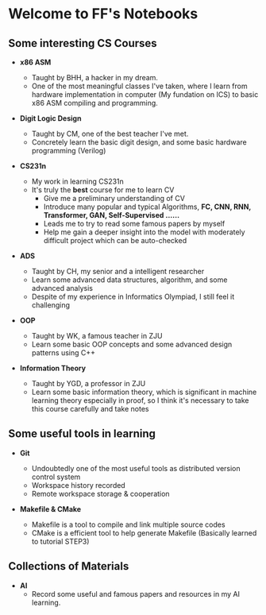 # Welcome to FF's Notebooks

## Some interesting CS Courses

- **x86 ASM**
    - Taught by BHH, a hacker in my dream.
    - One of the most meaningful classes I've taken, where I learn from hardware implementation in computer (My fundation on ICS) to basic x86 ASM compiling and programming. 

- **Digit Logic Design**
    - Taught by CM, one of the best teacher I've met.
    - Concretely learn the basic digit design, and some basic hardware programming (Verilog)

- **CS231n**
    - My work in learning CS231n
    - It's truly the **best** course for me to learn CV
        - Give me a preliminary understanding of CV
        - Introduce many popular and typical Algorithms, **FC, CNN, RNN, Transformer, GAN, Self-Supervised ……**
        - Leads me to try to read some famous papers by myself
        - Help me gain a deeper insight into the model with moderately difficult project which can be auto-checked 

- **ADS**
    - Taught by CH, my senior and a intelligent researcher 
    - Learn some advanced data structures, algorithm, and some advanced analysis
    - Despite of my experience in Informatics Olympiad, I still feel it challenging

- **OOP**
    - Taught by WK, a famous teacher in ZJU
    - Learn some basic OOP concepts and some advanced design patterns using C++

- **Information Theory**
    - Taught by YGD, a professor in ZJU
    - Learn some basic information theory, which is significant in machine learning theory especially in proof, so I think it's necessary to take this course carefully and take notes

## Some useful tools in learning

- **Git**
    - Undoubtedly one of the most useful tools as distributed version control system
    - Workspace history recorded
    - Remote workspace storage & cooperation

- **Makefile & CMake**
    - Makefile is a tool to compile and link multiple source codes
    - CMake is a efficient tool to help generate Makefile (Basically learned to tutorial STEP3)

## Collections of Materials

- **AI**
    - Record some useful and famous papers and resources in my AI learning. 
